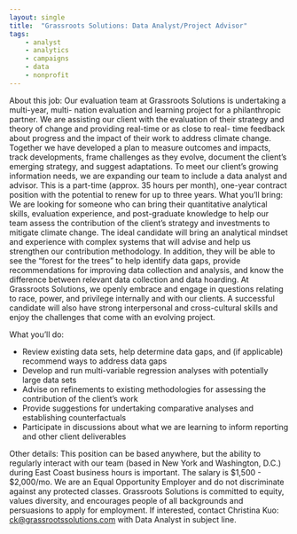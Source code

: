 ```yaml
---
layout: single
title:  "Grassroots Solutions: Data Analyst/Project Advisor"
tags: 
    - analyst
    - analytics
    - campaigns
    - data
    - nonprofit
---
```


About this job: Our evaluation team at Grassroots Solutions is undertaking a multi-year, multi- nation evaluation and learning project for a philanthropic partner. We are assisting our client with the evaluation of their strategy and theory of change and providing real-time or as close to real- time feedback about progress and the impact of their work to address climate change. Together we have developed a plan to measure outcomes and impacts, track developments, frame challenges as they evolve, document the client’s emerging strategy, and suggest adaptations.
To meet our client’s growing information needs, we are expanding our team to include a data analyst and advisor. This is a part-time (approx. 35 hours per month), one-year contract position with the potential to renew for up to three years.
What you’ll bring: We are looking for someone who can bring their quantitative analytical skills, evaluation experience, and post-graduate knowledge to help our team assess the contribution of the client’s strategy and investments to mitigate climate change. The ideal candidate will bring an analytical mindset and experience with complex systems that will advise and help us strengthen our contribution methodology. In addition, they will be able to see the “forest for the trees” to help identify data gaps, provide recommendations for improving data collection and analysis, and know the difference between relevant data collection and data hoarding. At Grassroots Solutions, we openly embrace and engage in questions relating to race, power, and privilege internally and with our clients. A successful candidate will also have strong interpersonal and cross-cultural skills and enjoy the challenges that come with an evolving project.

What you’ll do:
* Review existing data sets, help determine data gaps, and (if applicable) recommend ways to address data gaps
* Develop and run multi-variable regression analyses with potentially large data sets
* Advise on refinements to existing methodologies for assessing the contribution of the client’s work
* Provide suggestions for undertaking comparative analyses and establishing counterfactuals
* Participate in discussions about what we are learning to inform reporting and other client deliverables

Other details: This position can be based anywhere, but the ability to regularly interact with our team (based in New York and Washington, D.C.) during East Coast business hours is important. The salary is $1,500 - $2,000/mo. We are an Equal Opportunity Employer and do not discriminate against any protected classes. Grassroots Solutions is committed to equity, values diversity, and encourages people of all backgrounds and persuasions to apply for employment.
If interested, contact Christina Kuo: ck@grassrootssolutions.com with Data Analyst in subject line.
